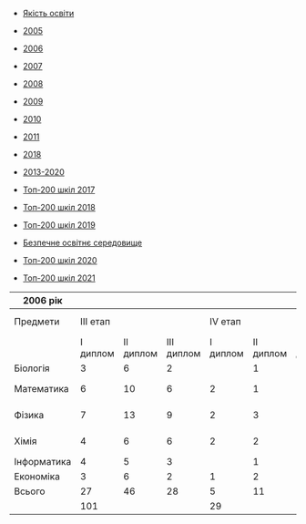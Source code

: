 - [Якість освіти](/info/education/)

- [2005](/info/education/2005/)

- [2006](/info/education/2006/)

- [2007](/info/education/2007/)

- [2008](/info/education/2008/)

- [2009](/info/education/2009/)

- [2010](/info/education/2010/)

- [2011](/info/education/2011/)

- [2018](/info/education/2018/)

- [2013-2020](/info/education/2013-2020/)

- [Топ-200 шкіл 2017](/info/education/топ-200-шкіл-2017/)

- [Топ-200 шкіл 2018](/info/education/топ-200-шкіл-2018/)

- [Топ-200 шкіл 2019](/info/education/топ-200-шкіл-2019/)

- [Безпечне освітнє середовище](/info/education/безпечне-освітнє-середовище/)

- [Топ-200 шкіл 2020](/info/education/топ-200-шкіл-2020/)

- [Топ-200 шкіл 2021](/info/education/топ-200-шкіл-2021/)

|  2006 рік   |          |           |            |          |           |            |                      |                 |
| ----------- | -------- | --------- | ---------- | -------- | --------- | ---------- | -------------------- | --------------- |
|  Предмети   | III етап |           |            | IV етап  |           |            | Міжнародні олімпіади |                 |
|             | I диплом | II диплом | III диплом | I диплом | II диплом | III диплом |      Відбір МО       |       МО        |
|  Біологія   |    3     |     6     |     2      |          |     1     |     3      |          1           |                 |
| Математика  |    6     |    10     |     6      |    2     |     1     |     2      |          2           |  Срібна медаль  |
|   Фізика    |    7     |    13     |     9      |    2     |     3     |     2      |          1           |  Срібна медаль  |
|    Хімія    |    4     |     6     |     6      |    2     |     2     |     4      |          1           | Бронзова медаль |
| Інформатика |    4     |     5     |     3      |          |     1     |     1      |                      |                 |
|  Економіка  |    3     |     6     |     2      |    1     |     2     |     3      |                      |                 |
|   Всього    |    27    |    46     |     28     |    5     |    11     |     14     |                      |                 |
|             |   101    |           |            |    29    |           |            |                      |                 |

